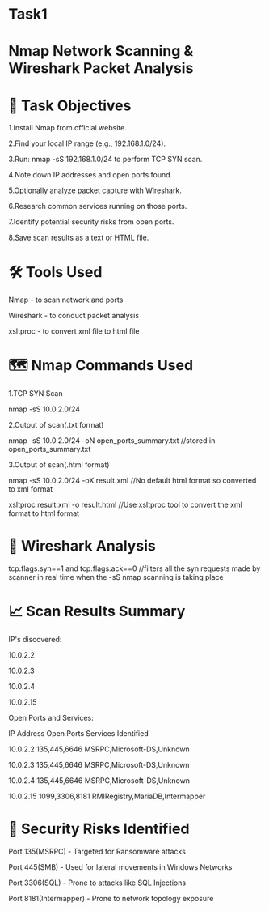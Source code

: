 # Task1
# Nmap Network Scanning &amp; Wireshark Packet Analysis

# 📌 Task Objectives

1.Install Nmap from official website.

2.Find your local IP range (e.g., 192.168.1.0/24).

3.Run: nmap -sS 192.168.1.0/24 to perform TCP SYN scan.

4.Note down IP addresses and open ports found.

5.Optionally analyze packet capture with Wireshark.

6.Research common services running on those ports.

7.Identify potential security risks from open ports.

8.Save scan results as a text or HTML file.

# 🛠️ Tools Used
Nmap - to scan network and ports

Wireshark - to conduct packet analysis

xsltproc - to convert xml file to html file

# 🗺️ Nmap Commands Used
1.TCP SYN Scan

nmap -sS 10.0.2.0/24

2.Output of scan(.txt format)

nmap -sS 10.0.2.0/24 -oN open_ports_summary.txt  //stored in open_ports_summary.txt

3.Output of scan(.html format)

nmap -sS 10.0.2.0/24 -oX result.xml   //No default html format so converted to xml format

xsltproc result.xml -o result.html  //Use xsltproc tool to convert the xml format to html format

# 🦈 Wireshark Analysis

tcp.flags.syn==1 and tcp.flags.ack==0 //filters all the syn requests made by scanner in real time when the -sS nmap scanning is taking place

# 📈 Scan Results Summary

IP's discovered:

10.0.2.2

10.0.2.3

10.0.2.4

10.0.2.15

Open Ports and Services:

IP Address      Open Ports          Services Identified

10.0.2.2        135,445,6646        MSRPC,Microsoft-DS,Unknown

10.0.2.3        135,445,6646        MSRPC,Microsoft-DS,Unknown

10.0.2.4        135,445,6646        MSRPC,Microsoft-DS,Unknown

10.0.2.15       1099,3306,8181      RMIRegistry,MariaDB,Intermapper

# 🔐 Security Risks Identified

Port 135(MSRPC) - Targeted for Ransomware attacks

Port 445(SMB) - Used for lateral movements in Windows Networks

Port 3306(SQL) - Prone to attacks like SQL Injections

Port 8181(Intermapper) - Prone to network topology exposure
